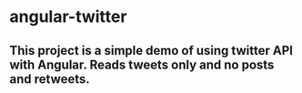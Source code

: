 # angular-twitter

## This project is a simple demo of using twitter API with Angular. Reads tweets only and no posts and retweets.

